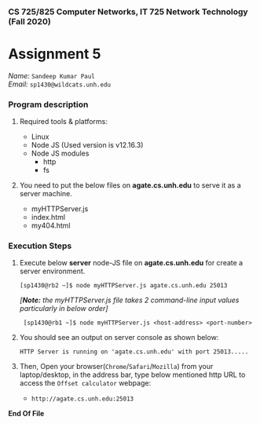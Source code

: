 ### CS 725/825 Computer Networks, IT 725 Network Technology  (Fall 2020) ###

# Assignment 5 #

*Name:* `Sandeep Kumar Paul`  
*Email:* `sp1430@wildcats.unh.edu`

### Program description ###

1. Required tools & platforms:
   - Linux
   - Node JS (Used version is v12.16.3)
   - Node JS modules
        - http
        - fs

2. You need to put the below files on **agate.cs.unh.edu** to serve it as a server machine.
 
   - myHTTPServer.js
   - index.html
   - my404.html

### Execution Steps ###

1. Execute below **server** node-JS file on **agate.cs.unh.edu** for create a server environment.
       
       [sp1430@rb2 ~]$ node myHTTPServer.js agate.cs.unh.edu 25013
       
   *[**Note:** the myHTTPServer.js file takes 2 command-line input values particularly in below order]*

        [sp1430@rb1 ~]$ node myHTTPServer.js <host-address> <port-number>

2. You should see an output on server console as shown below:

    ```HTTP Server is running on 'agate.cs.unh.edu' with port 25013.....```

3. Then, Open your browser(`Chrome`/`Safari`/`Mozilla`) from your laptop/desktop, in the address bar, type below mentioned http URL to access the 
`Offset calculator` webpage:

    - `http://agate.cs.unh.edu:25013`
     



**End Of File**